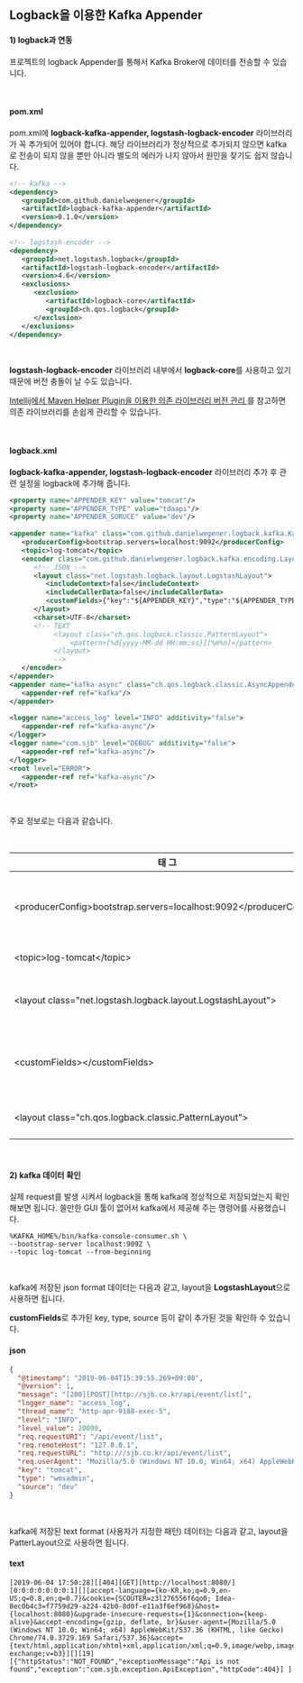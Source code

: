 ## Logback을 이용한 Kafka Appender

#### 1) logback과 연동
프로젝트의 logback Appender를 통해서 Kafka Broker에 데이터를 전송할 수 있습니다.

</br>

#### pom.xml
pom.xml에 **logback-kafka-appender,  logstash-logback-encoder** 라이브러리가 꼭 추가되어 있어야 합니다. 해당 라이브러리가 정상적으로 추가되지 않으면 kafka로 전송이 되지 않을 뿐만 아니라 별도의 에러가 나지 않아서 원인을 찾기도 쉽지 않습니다.

``` xml
<!-- kafka -->
<dependency>
   <groupId>com.github.danielwegener</groupId>
   <artifactId>logback-kafka-appender</artifactId>
   <version>0.1.0</version>
</dependency>
 
<!-- logstash-encoder -->
<dependency>
   <groupId>net.logstash.logback</groupId>
   <artifactId>logstash-logback-encoder</artifactId>
   <version>4.6</version>
   <exclusions>
      <exclusion>
         <artifactId>logback-core</artifactId>
         <groupId>ch.qos.logback</groupId>
      </exclusion>
   </exclusions>
</dependency>
``` 

</br>

**logstash-logback-encoder** 라이브러리 내부에서 **logback-core**를 사용하고 있기 때문에 버전 충돌이 날 수도 있습니다.

[Intellij에서 Maven Helper Plugin을 이용한 의존 라이브러리 버전 관리 ](https://github.com/simjunbo/tip/blob/master/Intellij%EC%97%90%EC%84%9C%20Maven%20Helper%20Plugin%EC%9D%84%20%EC%9D%B4%EC%9A%A9%ED%95%9C%20%EC%9D%98%EC%A1%B4%20%EB%9D%BC%EC%9D%B4%EB%B8%8C%EB%9F%AC%EB%A6%AC%20%EB%B2%84%EC%A0%84%20%EA%B4%80%EB%A6%AC.md)를 참고하면 의존 라이브러리를 손쉽게 관리할 수 있습니다.


</br>

#### logback.xml
**logback-kafka-appender,  logstash-logback-encoder**  라이브러리 추가 후 관련 설정을 logback에 추가해 줍니다.

``` xml
<property name="APPENDER_KEY" value="tomcat"/>
<property name="APPENDER_TYPE" value="tdaapi"/>
<property name="APPENDER_SORUCE" value="dev"/>
 
<appender name="kafka" class="com.github.danielwegener.logback.kafka.KafkaAppender">
   <producerConfig>bootstrap.servers=localhost:9092</producerConfig>
   <topic>log-tomcat</topic>
   <encoder class="com.github.danielwegener.logback.kafka.encoding.LayoutKafkaMessageEncoder">
      <!-- JSON -->
      <layout class="net.logstash.logback.layout.LogstashLayout">
         <includeContext>false</includeContext>
         <includeCallerData>false</includeCallerData>
         <customFields>{"key":"${APPENDER_KEY}","type":"${APPENDER_TYPE}", "source":"${APPENDER_SORUCE}"}</customFields>
      </layout>
      <charset>UTF-8</charset>
      <!-- TEXT
           <layout class="ch.qos.logback.classic.PatternLayout">
               <pattern>[%d{yyyy-MM-dd HH:mm:ss}][%m%n]</pattern>
           </layout>
           -->
   </encoder>
</appender>
<appender name="kafka-async" class="ch.qos.logback.classic.AsyncAppender">
   <appender-ref ref="kafka"/>
</appender>
 
<logger name="access_log" level="INFO" additivity="false">
   <appender-ref ref="kafka-async"/>
</logger>
<logger name="com.sjb" level="DEBUG" additivity="false">
   <appender-ref ref="kafka-async"/>
</logger>
<root level="ERROR">
   <appender-ref ref="kafka-async"/>
</root>
``` 

</br>

주요 정보로는 다음과 같습니다.

</br>

|태 그|설 명|
|------|---|
|\<producerConfig\>bootstrap.servers=localhost:9092\<\/producerConfig\>|데이터를 전송할 kafka broker (여러개 인경우 콤마(,)로 구분)|
|\<topic\>log-tomcat\<\/topic\>|데이터를 전송할 topic|
|\<layout class="net.logstash.logback.layout.LogstashLayout"\>|Logstash의 json format 으로 메시지 출력|
|\<customFields\>\<\/customFields\>|customFields 태그를 사용하면 json에 특정 데이터 추가 가능|
|\<layout class="ch.qos.logback.classic.PatternLayout"\>|text format 으로 메시지 출력|
   
</br>

#### 2) kafka 데이터 확인

실제 request를 발생 시켜서 logback을 통해 kafka에 정상적으로 저장되었는지 확인해보면 됩니다.
쓸만한 GUI 툴이 없어서 kafka에서 제공해 주는 명령어를 사용했습니다.

``` config
%KAFKA_HOME%/bin/kafka-console-consumer.sh \
--bootstrap-server localhost:9092 \
--topic log-tomcat --from-beginning
```

</br>

kafka에 저장된 json format 데이터는 다음과 같고, layout을 **LogstashLayout**으로 사용하면 됩니다. 

**customFields**로 추가된 key, type, source 등이 같이 추가된 것을 확인하 수 있습니다.
#### json
``` json
{
  "@timestamp": "2019-06-04T15:39:55.269+09:00",
  "@version": 1,
  "message": "[200][POST][http://sjb.co.kr/api/event/list]",
  "logger_name": "access_log",
  "thread_name": "http-apr-9188-exec-5",
  "level": "INFO",
  "level_value": 20000,
  "req.requestURI": "/api/event/list",
  "req.remoteHost": "127.0.0.1",
  "req.requestURL": "http:///sjb.co.kr/api/event/list",
  "req.userAgent": "Mozilla/5.0 (Windows NT 10.0; Win64; x64) AppleWebKit/537.36 (KHTML, like Gecko) Chrome/57.0.2987.110 Safari/537.36",
  "key": "tomcat",
  "type": "wmsadmin",
  "source": "dev"
}
``` 

</br>

kafka에 저장된 text format (사용자가 지정한 패턴) 데이터는 다음과 같고, layout을 PatterLayout으로 사용하면 됩니다.
#### text
``` 
[2019-06-04 17:50:28][[404][GET][http://localhost:8080/][0:0:0:0:0:0:0:1][][accept-language={ko-KR,ko;q=0.9,en-US;q=0.8,en;q=0.7}&cookie={SCOUTER=z3l276556f6qo0; Idea-8ec0b4c3=f7759d29-a224-42b0-8d0f-e11a3f6ef968}&host={localhost:8080}&upgrade-insecure-requests={1}&connection={keep-alive}&accept-encoding={gzip, deflate, br}&user-agent={Mozilla/5.0 (Windows NT 10.0; Win64; x64) AppleWebKit/537.36 (KHTML, like Gecko) Chrome/74.0.3729.169 Safari/537.36}&accept={text/html,application/xhtml+xml,application/xml;q=0.9,image/webp,image/apng,*/*;q=0.8,application/signed-exchange;v=b3}][][19][{"httpStatus":"NOT_FOUND","exceptionMessage":"Api is not found","exception":"com.sjb.exception.ApiException","httpCode":404}] ]
```
